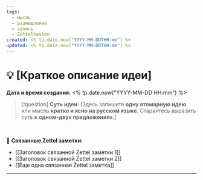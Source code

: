 ```yaml
---
tags:
  - мысль
  - размышление
  - запись
  - Zettelkasten
created: <% tp.date.now("YYYY-MM-DDTHH:mm") %>
updated: <% tp.date.now("YYYY-MM-DDTHH:mm") %>
---
```

# 💡  [Краткое описание идеи]

**Дата и время создания:** <% tp.date.now("YYYY-MM-DD HH:mm") %>

> [!question] **Суть идеи:**
> [Здесь запишите **одну атомарную идею** или мысль **кратко и ясно на русском языке**.  Старайтесь выразить суть в **одном-двух предложениях**.]

<br>

🔗 **Связанные Zettel заметки:**

- [[Заголовок связанной Zettel заметки 1]]
- [[Заголовок связанной Zettel заметки 2]]
- [[Еще одна связанная Zettel заметка]]

------
